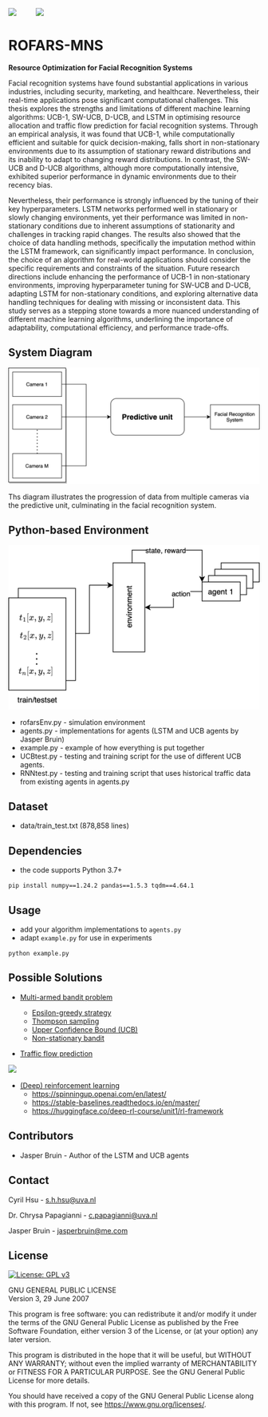 [<img width="256" src="https://www.seekpng.com/png/full/205-2051271_university-of-amsterdam-logo-university-of-amsterdam-logo.png" />](https://www.uva.nl/en)
&nbsp;&nbsp;&nbsp;&nbsp;&nbsp;&nbsp;&nbsp;&nbsp;
[![](https://mns-research.nl/images/logo_hua931301caa9e2c039e68fbb874deb22a_17897_0x70_resize_lanczos_2.png)](https://mns-research.nl)

# ROFARS-MNS
**Resource Optimization for Facial Recognition Systems**

Facial recognition systems have found substantial applications in various industries, including security, marketing, and healthcare. Nevertheless, their real-time applications pose significant computational challenges. This thesis explores the strengths and limitations of different machine learning algorithms: UCB-1, SW-UCB, D-UCB, and LSTM in optimising resource allocation and traffic flow prediction for facial recognition systems. Through an empirical analysis, it was found that UCB-1, while computationally efficient and suitable for quick decision-making, falls short in non-stationary environments due to its assumption of stationary reward distributions and its inability to adapt to changing reward distributions. In contrast, the SW-UCB and D-UCB algorithms, although more computationally intensive, exhibited superior performance in dynamic environments due to their recency bias. 

Nevertheless, their performance is strongly influenced by the tuning of their key hyperparameters. LSTM networks performed well in stationary or slowly changing environments, yet their performance was limited in non-stationary conditions due to inherent assumptions of stationarity and challenges in tracking rapid changes. The results also showed that the choice of data handling methods, specifically the imputation method within the LSTM framework, can significantly impact performance. In conclusion, the choice of an algorithm for real-world applications should consider the specific requirements and constraints of the situation. Future research directions include enhancing the performance of UCB-1 in non-stationary environments, improving hyperparameter tuning for SW-UCB and D-UCB, adapting LSTM for non-stationary conditions, and exploring alternative data handling techniques for dealing with missing or inconsistent data. This study serves as a stepping stone towards a more nuanced understanding of different machine learning algorithms, underlining the importance of adaptability, computational efficiency, and performance trade-offs.

## System Diagram
![Diagram illustrating the progression of data from multiple cameras via the predictive unit, culminating at the facial recognition system.](images/camera.png)

Ths diagram illustrates the progression of data from multiple cameras via the predictive unit, culminating in the facial recognition system.

## Python-based Environment
![Diagram illustrating how the agents are connected to the environment and how they interact with statem reward and action](images/agentscheme.png)


* rofarsEnv.py - simulation environment
* agents.py - implementations for agents (LSTM and UCB agents by Jasper Bruin)
* example.py - example of how everything is put together
* UCBtest.py - testing and training script for the use of different UCB agents.
* RNNtest.py - testing and training script that uses historical traffic data from existing agents in agents.py

## Dataset
* data/train_test.txt (878,858 lines)

## Dependencies
* the code supports Python 3.7+
```
pip install numpy==1.24.2 pandas==1.5.3 tqdm==4.64.1
```
## Usage
* add your algorithm implementations to `agents.py`
* adapt `example.py` for use in experiments
```
python example.py
```
## Possible Solutions
* [Multi-armed bandit problem](https://en.wikipedia.org/wiki/Multi-armed_bandit)
  - [Epsilon-greedy strategy](https://gdmarmerola.github.io/ts-for-bernoulli-bandit)
  - [Thompson sampling](https://gdmarmerola.github.io/ts-for-bernoulli-bandit)
  - [Upper Confidence Bound (UCB)](https://gdmarmerola.github.io/ts-for-bernoulli-bandit)
  - [Non-stationary bandit](https://gdmarmerola.github.io/non-stationary-bandits)
  
* [Traffic flow prediction](https://www.sciencedirect.com/science/article/pii/S2210537922000725)</br>
<img width="400" src="https://ars.els-cdn.com/content/image/1-s2.0-S2210537922000725-gr1_lrg.jpg" />

* [(Deep) reinforcement learning](https://en.wikipedia.org/wiki/Deep_reinforcement_learning)
  - https://spinningup.openai.com/en/latest/
  - https://stable-baselines.readthedocs.io/en/master/
  - https://huggingface.co/deep-rl-course/unit1/rl-framework

## Contributors
* Jasper Bruin - Author of the LSTM and UCB agents 

## Contact
Cyril Hsu - s.h.hsu@uva.nl

Dr. Chrysa Papagianni - c.papagianni@uva.nl

Jasper Bruin - jasperbruin@me.com

## License 

[![License: GPL v3](https://img.shields.io/badge/License-GPL%20v3-blue.svg)](https://www.gnu.org/licenses/gpl-3.0)

GNU GENERAL PUBLIC LICENSE  
Version 3, 29 June 2007

This program is free software: you can redistribute it and/or modify
it under the terms of the GNU General Public License as published by
the Free Software Foundation, either version 3 of the License, or
(at your option) any later version.

This program is distributed in the hope that it will be useful,
but WITHOUT ANY WARRANTY; without even the implied warranty of
MERCHANTABILITY or FITNESS FOR A PARTICULAR PURPOSE.  See the
GNU General Public License for more details.

You should have received a copy of the GNU General Public License
along with this program.  If not, see <https://www.gnu.org/licenses/>.
